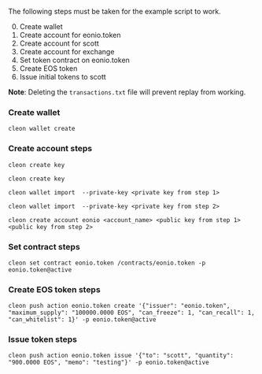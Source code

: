 The following steps must be taken for the example script to work.

0. Create wallet
0. Create account for eonio.token
0. Create account for scott
0. Create account for exchange
0. Set token contract on eonio.token
0. Create EOS token
0. Issue initial tokens to scott

**Note**:
Deleting the `transactions.txt` file will prevent replay from working.


### Create wallet
`cleon wallet create`

### Create account steps
`cleon create key`

`cleon create key`

`cleon wallet import  --private-key <private key from step 1>`

`cleon wallet import  --private-key <private key from step 2>`

`cleon create account eonio <account_name> <public key from step 1> <public key from step 2>`

### Set contract steps
`cleon set contract eonio.token /contracts/eonio.token -p eonio.token@active`

### Create EOS token steps
`cleon push action eonio.token create '{"issuer": "eonio.token", "maximum_supply": "100000.0000 EOS", "can_freeze": 1, "can_recall": 1, "can_whitelist": 1}' -p eonio.token@active`

### Issue token steps
`cleon push action eonio.token issue '{"to": "scott", "quantity": "900.0000 EOS", "memo": "testing"}' -p eonio.token@active`
